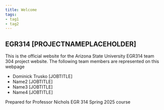 ```yaml
---
title: Welcome
tags:
- tag1
- tag2
---
```


## EGR314 [PROJECTNAMEPLACEHOLDER]

This is the official website for the Arizona State University EGR314 team 304 project website. The following team members are represented on this webpage

- Dominick Trusko [JOBTITLE]
- Name2 [JOBTITLE]
- Name3 [JOBTITLE]
- Name4 [JOBTITLE]

Prepared for Professor Nichols EGR 314 Spring 2025 course